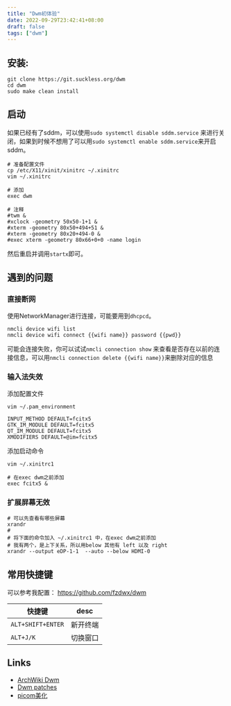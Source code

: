 ```yaml
---
title: "Dwm初体验"
date: 2022-09-29T23:42:41+08:00
draft: false
tags: ["dwm"]
---
```


## 安装:

```shell
git clone https://git.suckless.org/dwm
cd dwm
sudo make clean install
```

## 启动

如果已经有了sddm，可以使用`sudo systemctl disable sddm.service`
来进行关闭，如果到时候不想用了可以用`sudo systemctl enable sddm.service`来开启sddm。

```shell
# 准备配置文件
cp /etc/X11/xinit/xinitrc ~/.xinitrc
vim ~/.xinitrc

# 添加
exec dwm

# 注释
#twm &
#xclock -geometry 50x50-1+1 &
#xterm -geometry 80x50+494+51 &
#xterm -geometry 80x20+494-0 &
#exec xterm -geometry 80x66+0+0 -name login
```

然后重启并调用`startx`即可。

## 遇到的问题

### 直接断网

使用NetworkManager进行连接，可能要用到`dhcpcd`。

```shell
nmcli device wifi list
nmcli device wifi connect {{wifi name}} password {{pwd}}
```

可能会连接失败，你可以试试`nmcli connection show`
来查看是否存在以前的连接信息，可以用`nmcli connection delete {{wifi name}}`来删除对应的信息

### 输入法失效

添加配置文件

```shell
vim ~/.pam_environment

INPUT_METHOD DEFAULT=fcitx5
GTK_IM_MODULE DEFAULT=fcitx5
QT_IM_MODULE DEFAULT=fcitx5
XMODIFIERS DEFAULT=@im=fcitx5
```

添加启动命令

```shell
vim ~/.xinitrc1

# 在exec dwm之前添加
exec fcitx5 &
```

### 扩展屏幕无效

```shell
# 可以先查看有哪些屏幕
xrandr 
#
# 将下面的命令加入 ~/.xinitrc1 中，在exec dwm之前添加
# 我有两个，是上下关系，所以用below 其他有 left 以及 right
xrandr --output eDP-1-1  --auto --below HDMI-0
```

## 常用快捷键

可以参考我配置： https://github.com/fzdwx/dwm

| 快捷键               | desc |
|-------------------|------|
| `ALT+SHIFT+ENTER` | 新开终端 |
| `ALT+J/K`         | 切换窗口 |

## Links

- [ArchWiki Dwm](https://wiki.archlinux.org/title/Dwm_(%E7%AE%80%E4%BD%93%E4%B8%AD%E6%96%87))
- [Dwm patches](https://dwm.suckless.org/patches/)
- [picom美化](https://yaocc.cc/2022/06/19/linux%E4%B8%9D%E6%BB%91%E7%9A%84%E5%8A%A8%E7%94%BB%E4%BD%93%E9%AA%8C%E2%80%94%E2%80%94picom/)